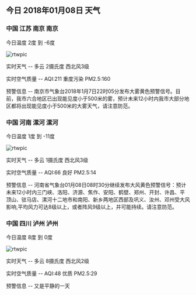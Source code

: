 ## 今日 2018年01月08日 天气
### 中国 江苏 南京 南京

今日温度 2度 到 -6度

![rtwpic](http://app1.showapi.com/weather/icon/day/01.png)

实时天气 -- 多云 2摄氏度 西北风3级

实时空气质量 -- AQI:211 重度污染 PM2.5:160

预警信息 -- 南京市气象台2018年1月7日22时05分发布大雾黄色预警信号。目前，我市六合地区已出现能见度小于500米的雾，预计未来12小时内我市大部分地区都将出现能见度小于500米的大雾天气，请注意防范。
    
### 中国 河南 漯河 漯河

今日温度 1度 到 -11度

![rtwpic](http://app1.showapi.com/weather/icon/day/01.png)

实时天气 -- 多云 1摄氏度 西北风3级

实时空气质量 -- AQI:66 良好 PM2.5:14

预警信息 -- 河南省气象台01月08日08时30分继续发布大风黄色预警信号：预计未来12小时内三门峡、洛阳、济源、焦作、安阳、鹤壁、郑州、开封、许昌、平顶山、驻马店、漯河十二地市和南阳、新乡两地区西部及巩义、汝州、邓州受大风影响,平均风力可达8级以上，或者阵风9级以上，并可能持续。请注意防范。
    
### 中国 四川 泸州 泸州

今日温度 8度 到 0度

![rtwpic](http://app1.showapi.com/weather/icon/day/01.png)

实时天气 -- 多云 8摄氏度 西北风2级

实时空气质量 -- AQI:48 优质 PM2.5:29

预警信息 -- 又是平静的一天
    